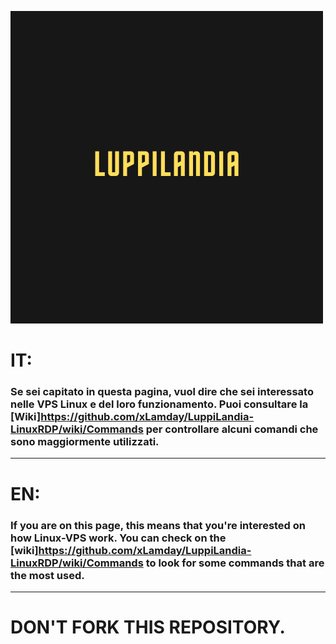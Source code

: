 ![Screenshot](header.png)

# IT:

### Se sei capitato in questa pagina, vuol dire che sei interessato nelle VPS Linux e del loro funzionamento. Puoi consultare la [Wiki]https://github.com/xLamday/LuppiLandia-LinuxRDP/wiki/Commands per controllare alcuni comandi che sono maggiormente utilizzati.

----

# EN:

### If you are on this page, this means that you're interested on how Linux-VPS work. You can check on the [wiki]https://github.com/xLamday/LuppiLandia-LinuxRDP/wiki/Commands to look for some commands that are the most used.

---

# DON'T FORK THIS REPOSITORY.
